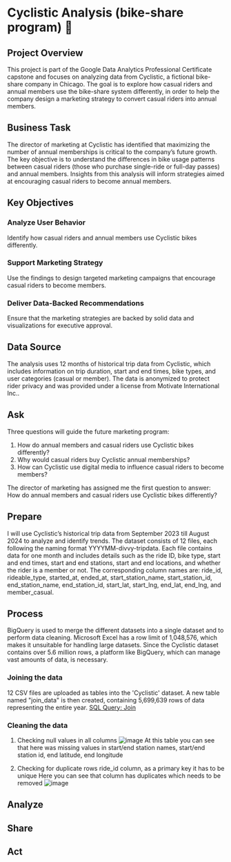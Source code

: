 # Cyclistic Analysis (bike-share program) 🚴
## Project Overview
This project is part of the Google Data Analytics Professional Certificate capstone and focuses on analyzing data from Cyclistic, a fictional bike-share company in Chicago. The goal is to explore how casual riders and annual members use the bike-share system differently, in order to help the company design a marketing strategy to convert casual riders into annual members.

## Business Task
The director of marketing at Cyclistic has identified that maximizing the number of annual memberships is critical to the company’s future growth. The key objective is to understand the differences in bike usage patterns between casual riders (those who purchase single-ride or full-day passes) and annual members. Insights from this analysis will inform strategies aimed at encouraging casual riders to become annual members.

## Key Objectives
### Analyze User Behavior
Identify how casual riders and annual members use Cyclistic bikes differently.
### Support Marketing Strategy
Use the findings to design targeted marketing campaigns that encourage casual riders to become members.
### Deliver Data-Backed Recommendations
Ensure that the marketing strategies are backed by solid data and visualizations for executive approval.
## Data Source
The analysis uses 12 months of historical trip data from Cyclistic, which includes information on trip duration, start and end times, bike types, and user categories (casual or member). The data is anonymized to protect rider privacy and was provided under a license from Motivate International Inc..

## Ask
Three questions will guide the future marketing program:
1. How do annual members and casual riders use Cyclistic bikes differently?
2. Why would casual riders buy Cyclistic annual memberships?
3. How can Cyclistic use digital media to influence casual riders to become members?

The director of marketing has assigned me the first question to answer: How do annual members and casual riders use Cyclistic bikes
differently?

## Prepare
I will use Cyclistic’s historical trip data from September 2023 till August 2024 to analyze and identify trends. The dataset consists of 12 files, each following the naming format YYYYMM-divvy-tripdata. Each file contains data for one month and includes details such as the ride ID, bike type, start and end times, start and end stations, start and end locations, and whether the rider is a member or not. The corresponding column names are: ride_id, rideable_type, started_at, ended_at, start_station_name, start_station_id, end_station_name, end_station_id, start_lat, start_lng, end_lat, end_lng, and member_casual.

## Process
BigQuery is used to merge the different datasets into a single dataset and to perform data cleaning. Microsoft Excel has a row limit of 1,048,576, which makes it unsuitable for handling large datasets. Since the Cyclistic dataset contains over 5.6 million rows, a platform like BigQuery, which can manage vast amounts of data, is necessary.

### Joining the data
12 CSV files are uploaded as tables into the 'Cyclistic' dataset. A new table named "join_data" is then created, containing 5,699,639 rows of data representing the entire year.
 [SQL Query: Join](https://github.com/OlhaMatvieieva/Cyclistic-project/blob/main/JOIN.sql) 

### Cleaning the data
1. Checking null values in all columns
   ![image](https://github.com/user-attachments/assets/e2b2dbaf-7a5c-46fc-aaf6-ffbe15627ffe)
At this table you can see that here was missing values in start/end station names, start/end station id, end latitude, end longitude

2. Checking for duplicate rows ride_id column, as a primary key it has to be unique
   Here you can see that column has duplicates which needs to be removed
   ![image](https://github.com/user-attachments/assets/3d0f2d82-5ae9-422f-9e38-124318fb139c)

## Analyze
## Share
## Act
